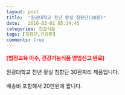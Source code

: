 ```yaml
---
layout: post
title:  "원광대학교 천년 황실 침향단(30환)"
date:   2016-03-01 05:14:45
categories: 건강식품
tags: [침향단,건강환]
comments: true
---
```


<strong><span style="color: rgb(255, 0, 0);">[법정교육 이수, 건강기능식품 영업신고 완료]</span></strong>
<br><br>
원광대학교 천년 황실 침향단 30환짜리 제품입니다.
<br><br>
배송비 포함해서 20만원에 팝니다.
<br>
<br>
<img class="image" src="https://3.bp.blogspot.com/-ue1LhI3Z9lw/W_qXffVjjTI/AAAAAAAAA2A/6i9Qf5MX12wOv0c-1e5HImmruTxAj3RJACLcBGAs/s320/4573457348345.jpg" alt=""/>
<br>
<br>
<img class="image" src="http://nbbang.co.kr/data/webedit/20180822142237_vdbxougf.jpg" alt=""/>  